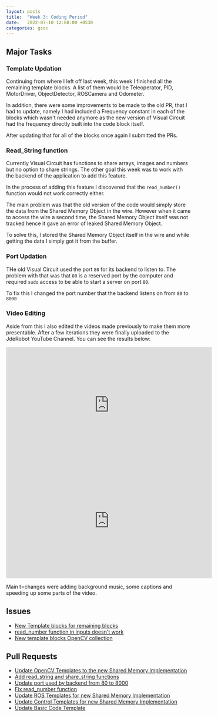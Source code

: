 ```yaml
---
layout: posts
title:  "Week 3: Coding Period"
date:   2022-07-10 12:08:00 +0530
categories: gsoc
---
```


## Major Tasks

### Template Updation
Continuing from where I left off last week, this week I finished all the remaining template blocks. A list of them would be Teleoperator, PID, MotorDriver, ObjectDetector, ROSCamera and Odometer. 

In addition, there were some improvements to be made to the old PR, that I had to update, namely I had included a Frequency constant in each of the blocks which wasn't needed anymore as the new version of Visual Circuit had the frequency directly built into the code block itself.

After updating that for all of the blocks once again I submitted the PRs.

### Read_String function

Currently Visual Circuit has functions to share arrays, images and numbers but no option to share strings. The other goal this week was to work with the backend of the application to add this feature.

In the process of adding this feature I discovered that the `read_number()` function would not work correctly either. 

The main problem was that the old version of the code would simply store the data from the Shared Memory Object in the wire. However when it came to access the wire a second time, the Shared Memory Object itself was not tracked hence it gave an error of leaked Shared Memory Object. 

To solve this, I stored the Shared Memory Object itself in the wire and while getting the data I simply got it from the buffer.

### Port Updation

THe old Visual Circuit used the port `80` for its backend to listen to. The problem with that was that `80` is a reserved port by the computer and required `sudo` access to be able to start a server on port `80`. 

To fix this I changed the port number that the backend listens on from `80` to `8000`

### Video Editing

Aside from this I also edited the videos made previously to make them more presentable. After a few iterations they were finally uploaded to the JdeRobot YouTube Channel. You can see the results below:

<iframe width="560" height="315" src="https://www.youtube.com/embed/J1JhnNOKe1o" title="YouTube video player" frameborder="0" allow="accelerometer; autoplay; clipboard-write; encrypted-media; gyroscope; picture-in-picture" allowfullscreen></iframe>

<iframe width="560" height="315" src="https://www.youtube.com/embed/Xs3iAPYRtVQ" title="YouTube video player" frameborder="0" allow="accelerometer; autoplay; clipboard-write; encrypted-media; gyroscope; picture-in-picture" allowfullscreen></iframe>

Main t=changes were adding background music, some captions and speeding up some parts of the video.



## Issues
- [New Template blocks for remaining blocks](https://github.com/JdeRobot/VisualCircuit/issues/166)
- [read_number function in inputs doesn't work](https://github.com/JdeRobot/VisualCircuit/issues/164)
- [New template blocks OpenCV collection](https://github.com/JdeRobot/VisualCircuit/issues/161)
## Pull Requests
- [Update OpenCV Templates to the new Shared Memory Implementation](https://github.com/JdeRobot/VisualCircuit/pull/162)
- [Add read_string and share_string functions](https://github.com/JdeRobot/VisualCircuit/pull/165)
- [Update port used by backend from 80 to 8000](https://github.com/JdeRobot/VisualCircuit/pull/163)
- [Fix read_number function](https://github.com/JdeRobot/VisualCircuit/pull/167)
- [Update ROS Templates for new Shared Memory Implementation](https://github.com/JdeRobot/VisualCircuit/pull/168)
- [Update Control Templates for new Shared Memory Implementation](https://github.com/JdeRobot/VisualCircuit/pull/169)
- [Update Basic Code Template](https://github.com/JdeRobot/VisualCircuit/pull/170) 

